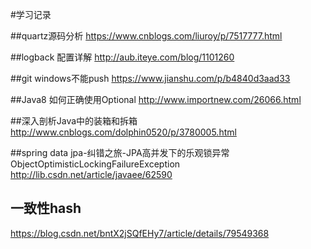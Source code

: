 #学习记录

##quartz源码分析 
https://www.cnblogs.com/liuroy/p/7517777.html

##logback 配置详解 
http://aub.iteye.com/blog/1101260

##git windows不能push 
https://www.jianshu.com/p/b4840d3aad33

##Java8 如何正确使用Optional
http://www.importnew.com/26066.html

##深入剖析Java中的装箱和拆箱
http://www.cnblogs.com/dolphin0520/p/3780005.html

##spring data jpa-纠错之旅-JPA高并发下的乐观锁异常 ObjectOptimisticLockingFailureException
http://lib.csdn.net/article/javaee/62590

## 一致性hash
https://blog.csdn.net/bntX2jSQfEHy7/article/details/79549368